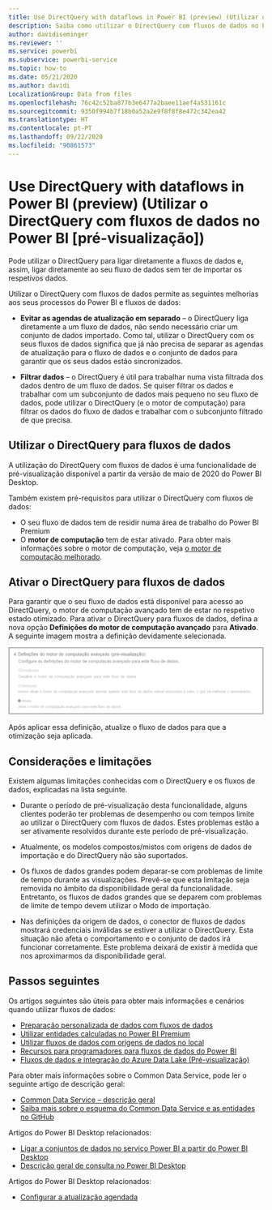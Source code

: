 ```yaml
---
title: Use DirectQuery with dataflows in Power BI (preview) (Utilizar o DirectQuery com fluxos de dados no Power BI [pré-visualização])
description: Saiba como utilizar o DirectQuery com fluxos de dados no Power BI
author: davidiseminger
ms.reviewer: ''
ms.service: powerbi
ms.subservice: powerbi-service
ms.topic: how-to
ms.date: 05/21/2020
ms.author: davidi
LocalizationGroup: Data from files
ms.openlocfilehash: 76c42c52ba877b3e6477a2baee11aef4a531161c
ms.sourcegitcommit: 9350f994b7f18b0a52a2e9f8f8f8e472c342ea42
ms.translationtype: HT
ms.contentlocale: pt-PT
ms.lasthandoff: 09/22/2020
ms.locfileid: "90861573"
---
```

# <a name="use-directquery-with-dataflows-in-power-bi-preview"></a>Use DirectQuery with dataflows in Power BI (preview) (Utilizar o DirectQuery com fluxos de dados no Power BI [pré-visualização])

Pode utilizar o DirectQuery para ligar diretamente a fluxos de dados e, assim, ligar diretamente ao seu fluxo de dados sem ter de importar os respetivos dados. 

Utilizar o DirectQuery com fluxos de dados permite as seguintes melhorias aos seus processos do Power BI e fluxos de dados:

* **Evitar as agendas de atualização em separado** – o DirectQuery liga diretamente a um fluxo de dados, não sendo necessário criar um conjunto de dados importado. Como tal, utilizar o DirectQuery com os seus fluxos de dados significa que já não precisa de separar as agendas de atualização para o fluxo de dados e o conjunto de dados para garantir que os seus dados estão sincronizados.

* **Filtrar dados** – o DirectQuery é útil para trabalhar numa vista filtrada dos dados dentro de um fluxo de dados. Se quiser filtrar os dados e trabalhar com um subconjunto de dados mais pequeno no seu fluxo de dados, pode utilizar o DirectQuery (e o motor de computação) para filtrar os dados do fluxo de dados e trabalhar com o subconjunto filtrado de que precisa.


## <a name="using-directquery-for-dataflows"></a>Utilizar o DirectQuery para fluxos de dados

A utilização do DirectQuery com fluxos de dados é uma funcionalidade de pré-visualização disponível a partir da versão de maio de 2020 do Power BI Desktop. 

Também existem pré-requisitos para utilizar o DirectQuery com fluxos de dados:

* O seu fluxo de dados tem de residir numa área de trabalho do Power BI Premium
* O **motor de computação** tem de estar ativado. Para obter mais informações sobre o motor de computação, veja [o motor de computação melhorado](service-dataflows-enhanced-compute-engine.md).

## <a name="enable-directquery-for-dataflows"></a>Ativar o DirectQuery para fluxos de dados

Para garantir que o seu fluxo de dados está disponível para acesso ao DirectQuery, o motor de computação avançado tem de estar no respetivo estado otimizado. Para ativar o DirectQuery para fluxos de dados, defina a nova opção **Definições do motor de computação avançado** para **Ativado**. A seguinte imagem mostra a definição devidamente selecionada.

![Ativar o motor de computação avançado para os fluxos de dados](media/service-dataflows-directquery/dataflows-directquery-01.png)

Após aplicar essa definição, atualize o fluxo de dados para que a otimização seja aplicada. 


## <a name="considerations-and-limitations"></a>Considerações e limitações

Existem algumas limitações conhecidas com o DirectQuery e os fluxos de dados, explicadas na lista seguinte.

* Durante o período de pré-visualização desta funcionalidade, alguns clientes poderão ter problemas de desempenho ou com tempos limite ao utilizar o DirectQuery com fluxos de dados. Estes problemas estão a ser ativamente resolvidos durante este período de pré-visualização.

* Atualmente, os modelos compostos/mistos com origens de dados de importação e do DirectQuery não são suportados.

* Os fluxos de dados grandes podem deparar-se com problemas de limite de tempo durante as visualizações. Prevê-se que esta limitação seja removida no âmbito da disponibilidade geral da funcionalidade. Entretanto, os fluxos de dados grandes que se deparem com problemas de limite de tempo devem utilizar o Modo de importação.

* Nas definições da origem de dados, o conector de fluxos de dados mostrará credenciais inválidas se estiver a utilizar o DirectQuery. Esta situação não afeta o comportamento e o conjunto de dados irá funcionar corretamente. Este problema deixará de existir à medida que nos aproximarmos da disponibilidade geral.



## <a name="next-steps"></a>Passos seguintes

Os artigos seguintes são úteis para obter mais informações e cenários quando utilizar fluxos de dados:

* [Preparação personalizada de dados com fluxos de dados](service-dataflows-overview.md)
* [Utilizar entidades calculadas no Power BI Premium](service-dataflows-computed-entities-premium.md)
* [Utilizar fluxos de dados com origens de dados no local](service-dataflows-on-premises-gateways.md)
* [Recursos para programadores para fluxos de dados do Power BI](service-dataflows-developer-resources.md)
* [Fluxos de dados e integração do Azure Data Lake (Pré-visualização)](service-dataflows-azure-data-lake-integration.md)

Para obter mais informações sobre o Common Data Service, pode ler o seguinte artigo de descrição geral:
* [Common Data Service – descrição geral](/powerapps/common-data-model/overview)
* [Saiba mais sobre o esquema do Common Data Service e as entidades no GitHub](https://github.com/Microsoft/CDM)

Artigos do Power BI Desktop relacionados:

* [Ligar a conjuntos de dados no serviço Power BI a partir do Power BI Desktop](../connect-data/desktop-report-lifecycle-datasets.md)
* [Descrição geral de consulta no Power BI Desktop](desktop-query-overview.md)

Artigos do Power BI Desktop relacionados:
* [Configurar a atualização agendada](../connect-data/refresh-scheduled-refresh.md)